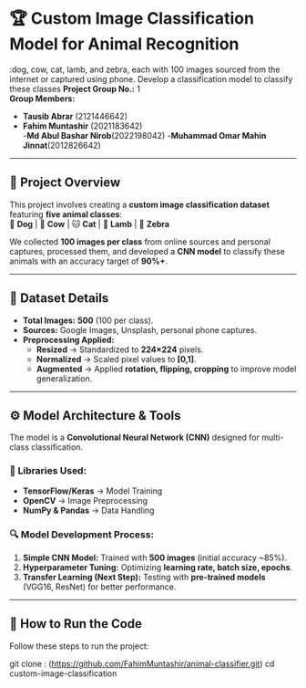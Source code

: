 # 🏆 Custom Image Classification Model for Animal Recognition  
:dog, cow, cat, lamb, and zebra, each with 100 images sourced from the internet or captured using phone. Develop a classification model to classify these classes
**Project Group No.:** 1  
**Group Members:**  
- **Tausib Abrar** (2121446642)  
- **Fahim Muntashir** (2021183642)  
-**Md Abul Bashar Nirob**(2022198042)
-**Muhammad Omar Mahin Jinnat**(2012826642)
---

## 📌 Project Overview  
This project involves creating a **custom image classification dataset** featuring **five animal classes**:  
🐶 **Dog** | 🐄 **Cow** | 🐱 **Cat** | 🐑 **Lamb** | 🦓 **Zebra**  

We collected **100 images per class** from online sources and personal captures, processed them, and developed a **CNN model** to classify these animals with an accuracy target of **90%+**.

---

## 📂 Dataset Details  
- **Total Images:** **500** (100 per class).  
- **Sources:** Google Images, Unsplash, personal phone captures.  
- **Preprocessing Applied:**  
  - **Resized** → Standardized to **224×224** pixels.  
  - **Normalized** → Scaled pixel values to **[0,1]**.  
  - **Augmented** → Applied **rotation, flipping, cropping** to improve model generalization.  

---

## ⚙️ Model Architecture & Tools  
The model is a **Convolutional Neural Network (CNN)** designed for multi-class classification.  

### **🔧 Libraries Used:**  
- **TensorFlow/Keras** → Model Training  
- **OpenCV** → Image Preprocessing  
- **NumPy & Pandas** → Data Handling  

### **🔍 Model Development Process:**  
1. **Simple CNN Model:** Trained with **500 images** (initial accuracy ~85%).  
2. **Hyperparameter Tuning:** Optimizing **learning rate, batch size, epochs**.  
3. **Transfer Learning (Next Step):** Testing with **pre-trained models** (VGG16, ResNet) for better performance.

---

## 🚀 How to Run the Code  
Follow these steps to run the project:  

git clone : (https://github.com/FahimMuntashir/animal-classifier.git)
cd custom-image-classification

